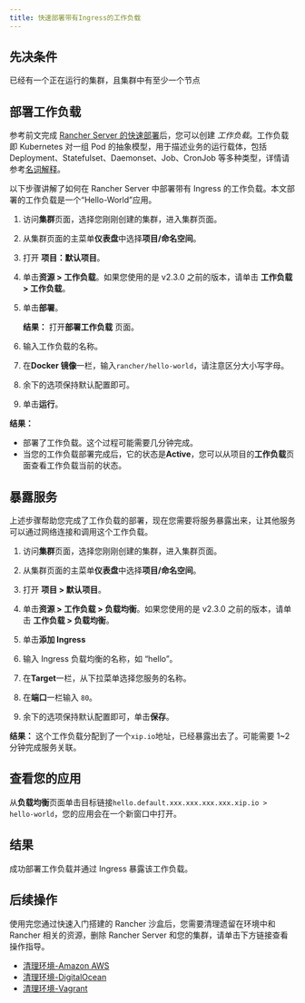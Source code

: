 ```yaml
---
title: 快速部署带有Ingress的工作负载
---
```


## 先决条件

已经有一个正在运行的集群，且集群中有至少一个节点

## 部署工作负载

参考前文完成 [Rancher Server 的快速部署](/docs/quick-start-guide/deployment/_index)后，您可以创建 _工作负载_。工作负载即 Kubernetes 对一组 Pod 的抽象模型，用于描述业务的运行载体，包括 Deployment、Statefulset、Daemonset、Job、CronJob 等多种类型，详情请参考[名词解释](/docs/overview/glossary/_index)。

以下步骤讲解了如何在 Rancher Server 中部署带有 Ingress 的工作负载。本文部署的工作负载是一个“Hello-World”应用。

1. 访问**集群**页面，选择您刚刚创建的集群，进入集群页面。

1. 从集群页面的主菜单**仪表盘**中选择**项目/命名空间**。

1. 打开 **项目：默认项目**。

1. 单击**资源 > 工作负载**。如果您使用的是 v2.3.0 之前的版本，请单击 **工作负载 > 工作负载**。

1. 单击**部署**。

   **结果：** 打开**部署工作负载** 页面。

1. 输入工作负载的名称。

1. 在**Docker 镜像**一栏，输入`rancher/hello-world`，请注意区分大小写字母。

1. 余下的选项保持默认配置即可。

1. 单击**运行**。

**结果：**

- 部署了工作负载。这个过程可能需要几分钟完成。
- 当您的工作负载部署完成后，它的状态是**Active**，您可以从项目的**工作负载**页面查看工作负载当前的状态。

## 暴露服务

上述步骤帮助您完成了工作负载的部署，现在您需要将服务暴露出来，让其他服务可以通过网络连接和调用这个工作负载。

1.  访问**集群**页面，选择您刚刚创建的集群，进入集群页面。

1.  从集群页面的主菜单**仪表盘**中选择**项目/命名空间**。

1.  打开 **项目 > 默认项目**。

1.  单击**资源 > 工作负载 > 负载均衡**。如果您使用的是 v2.3.0 之前的版本，请单击 **工作负载 > 负载均衡**。

1.  单击**添加 Ingress**

1.  输入 Ingress 负载均衡的名称，如 “hello”。

1.  在**Target**一栏，从下拉菜单选择您服务的名称。

1.  在**端口**一栏输入 `80`。

1.  余下的选项保持默认配置即可，单击**保存**。

**结果：** 这个工作负载分配到了一个`xip.io`地址，已经暴露出去了。可能需要 1~2 分钟完成服务关联。

## 查看您的应用

从**负载均衡**页面单击目标链接`hello.default.xxx.xxx.xxx.xxx.xip.io > hello-world`，您的应用会在一个新窗口中打开。

## 结果

成功部署工作负载并通过 Ingress 暴露该工作负载。

## 后续操作

使用完您通过快速入门搭建的 Rancher 沙盒后，您需要清理遗留在环境中和 Rancher 相关的资源，删除 Rancher Server 和您的集群，请单击下方链接查看操作指导。

- [清理环境-Amazon AWS](/docs/quick-start-guide/deployment/amazon-aws-qs/_index)
- [清理环境-DigitalOcean](/docs/quick-start-guide/deployment/digital-ocean-qs/_index)
- [清理环境-Vagrant](/docs/quick-start-guide/deployment/quickstart-vagrant/_index)
